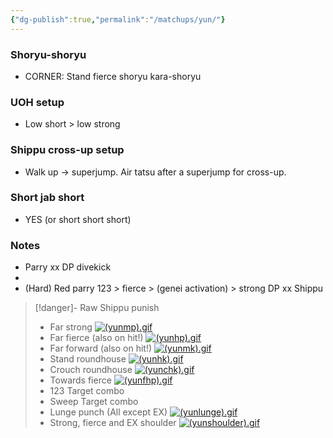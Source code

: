 ```yaml
---
{"dg-publish":true,"permalink":"/matchups/yun/"}
---
```


### Shoryu-shoryu
- CORNER: Stand fierce shoryu kara-shoryu
### UOH setup
- Low short > low strong
### Shippu cross-up setup
- Walk up -> superjump. Air tatsu after a superjump for cross-up.
### Short jab short
- YES (or short short short)
### Notes
- Parry xx DP divekick
- 
- (Hard) Red parry 123 > fierce > (genei activation) > strong DP xx Shippu 

> [!danger]- Raw Shippu punish
> - Far strong
> [![(yunmp).gif](https://wiki.supercombo.gg/images/1/12/%28yunmp%29.gif)](https://wiki.supercombo.gg/w/File:(yunmp).gif)
> - Far fierce (also on hit!)
> [![(yunhp).gif](https://wiki.supercombo.gg/images/9/9f/%28yunhp%29.gif)](https://wiki.supercombo.gg/w/File:(yunhp).gif)
> - Far forward (also on hit!)
> [![(yunmk).gif](https://wiki.supercombo.gg/images/d/d0/%28yunmk%29.gif)](https://wiki.supercombo.gg/w/File:(yunmk).gif)
> - Stand roundhouse
> [![(yunhk).gif](https://wiki.supercombo.gg/images/7/7f/%28yunhk%29.gif)](https://wiki.supercombo.gg/w/File:(yunhk).gif)
> - Crouch roundhouse
> [![(yunchk).gif](https://wiki.supercombo.gg/images/b/b5/%28yunchk%29.gif)](https://wiki.supercombo.gg/w/File:(yunchk).gif)
> - Towards fierce
> [![(yunfhp).gif](https://wiki.supercombo.gg/images/a/a6/%28yunfhp%29.gif)](https://wiki.supercombo.gg/w/File:(yunfhp).gif)
> - 123 Target combo
> - Sweep Target combo
> - Lunge punch (All except EX)
> [![(yunlunge).gif](https://wiki.supercombo.gg/images/d/d9/%28yunlunge%29.gif)](https://wiki.supercombo.gg/w/File:(yunlunge).gif)
> - Strong, fierce and EX shoulder
> [![(yunshoulder).gif](https://wiki.supercombo.gg/images/1/1d/%28yunshoulder%29.gif)](https://wiki.supercombo.gg/w/File:(yunshoulder).gif)
 